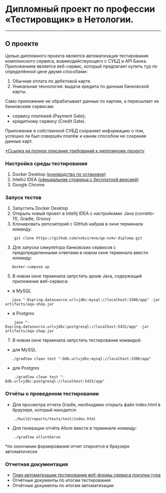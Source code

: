 # Дипломный проект по профессии «Тестировщик» в Нетологии.

***

## О проекте

Целью дипломного проекта является автоматизация тестирования комплексного сервиса, взаимодействующего с СУБД и API
Банка.
Приложением является веб-сервис, который предлагает купить тур по определённой цене двумя способами:

1. Обычная оплата по дебетовой карте.
2. Уникальная технология: выдача кредита по данным банковской карты.

Само приложение не обрабатывает данные по картам, а пересылает их банковским сервисам:

* сервису платежей \(Payment Gate);
* кредитному сервису \(Credit Gate).

Приложение в собственной СУБД сохраняет информацию о том, успешно ли был совершён платёж и каким способом не сохраняя
данные карт.

[*Ссылка на полное описание требований к дипломному проекту](https://github.com/netology-code/qa-diploma)

### Настройка среды тестирования

1. Docker
   Desktop [(руководство по установке)](https://github.com/netology-code/aqa-homeworks/blob/master/docker/installation.md)
2. IntelliJ IDEA [(официальная страница с бесплатной версией)](https://www.jetbrains.com/idea/download/#section=windows)
3. Google Chrome

### Запуск тестов

1. Запустить Docker Desktop
2. Открыть новый проект в Intellij IDEA с настройками: Java (corretto-11), Gradle, Groovy
3. Клонировать репозиторий с GitHub набрав в окне терминала команду:

```
    git clone https://github.com/nvkvirene/qa-nvkv-diploma.git
```

3. Для запуска симулятора банковских сервисов с предопределенными ответами в новом окне терминала ввести команду:

```
   docker-compose up
```

5. В новом окне терминала запустить архив Java, содержащий приложение веб-сервиса:

* в MySQL

```
   java "-Dspring.datasource.url=jdbc:mysql://localhost:3306/app" -jar artifacts/aqa-shop.jar
```

* в Postgres

```
    java "-Dspring.datasource.url=jdbc:postgresql://localhost:5432/app" -jar artifacts/aqa-shop.jar
```

7. В новом окне терминала запустить тестирование командой:

* для MySQL

```
   ./gradlew clean test "-Ddb.url=jdbc:mysql://localhost:3306/app"
```

* для Postgres

```
    ./gradlew clean test "-Ddb.url=jdbc:postgresql://localhost:5432/app"
```

### Отчёты о проведеном тестировании

* Для просмотра отчета Gradle, необходимо открыть файл index.html в браузере, который находится:

```
    ./build/reports/tests/test/index.html
```

* Для генерации отчёта Allure ввести в терминале команду:

```
    ./gradlew allureServe
```

*по окончании формирования отчет откроется в браузере автоматически

### Отчетная документация

* [План автоматизации тестирования веб-формы сервиса покупки тура](https://github.com/nvkvirene/qa-diploma/blob/main/documentation/Plan.md)
* Отчётные документы по итогам тестирования
* Отчётные документы по итогам автоматизации

